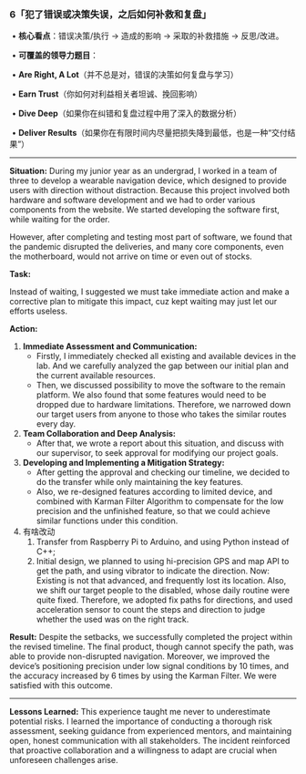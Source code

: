 ### **6「犯了错误或决策失误，之后如何补救和复盘」**

​	•	**核心看点**：错误决策/执行 -> 造成的影响 -> 采取的补救措施 -> 反思/改进。

​	•	**可覆盖的领导力题目**：

​	•	**Are Right, A Lot**（并不总是对，错误的决策如何复盘与学习）

​	•	**Earn Trust**（你如何对利益相关者坦诚、挽回影响）

​	•	**Dive Deep**（如果你在纠错和复盘过程中用了深入的数据分析）

​	•	**Deliver Results**（如果你在有限时间内尽量把损失降到最低，也是一种“交付结果”）

-------

**Situation:**
During my junior year as an undergrad, I worked in a team of three to develop a wearable navigation device, which designed to provide users with direction without distraction. Because this project involved both hardware and software development and we had to order various components from the website. We started developing the software first, while waiting for the order. 

However, after completing and testing most part of software, we found that the pandemic disrupted the deliveries, and many core components, even the motherboard, would not arrive on time or even out of stocks. 

**Task:** 

Instead of waiting, I suggested we must take immediate action and make a corrective plan to mitigate this impact, cuz kept waiting may just let our efforts useless.

**Action:** 

1. **Immediate Assessment and Communication:**
   - Firstly, I immediately checked all existing and available devices in the lab. And we carefully analyzed the gap between our initial plan and the current available resources.
   - Then, we discussed possibility to move the software to the remain platform. We also found that some features would need to be dropped due to hardware limitations. Therefore, we narrowed down our target users from anyone to those who takes the similar routes every day.
2. **Team Collaboration and Deep Analysis:**
   - After that, we wrote a report about this situation, and discuss with our supervisor, to seek approval for modifying our project goals.
3. **Developing and Implementing a Mitigation Strategy:**
   - After getting the approval and checking our timeline, we decided to do the transfer while only maintaining the key features.
   - Also, we re-designed features according to limited device, and combined with Karman Filter Algorithm to compensate for the low precision and the unfinished feature, so that we could achieve similar functions under this condition.
4. 有啥改动
   1. Transfer from Raspberry Pi to Arduino, and using Python instead of C++;
   2. Initial design, we planned to using hi-precision GPS and map API to get the path, and using vibrator to indicate the direction.
      Now: Existing is not that advanced, and frequently lost its location. Also, we shift our target people to the disabled, whose daily routine were quite fixed. Therefore, we adopted fix paths for directions, and used acceleration sensor to count the steps and direction to judge whether the used was on the right track. 

**Result:**
Despite the setbacks, we successfully completed the project within the revised timeline. The final product, though cannot specify the path, was able to provide non-disrupted navigation. Moreover, we improved the device’s positioning precision under low signal conditions by 10 times, and the accuracy increased by 6 times by using the Karman Filter. We were satisfied with this outcome.

------

**Lessons Learned:**
This experience taught me never to underestimate potential risks. I learned the importance of conducting a thorough risk assessment, seeking guidance from experienced mentors, and maintaining open, honest communication with all stakeholders. The incident reinforced that proactive collaboration and a willingness to adapt are crucial when unforeseen challenges arise.

